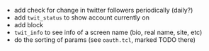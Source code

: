   - add check for change in twitter followers periodically (daily?)
  - add `twit_status` to show account currently on
  - add block
  - `twit_info` to see info of a screen name (bio, real name, site, etc)
  - do the sorting of params (see `oauth.tcl`, marked TODO there)

